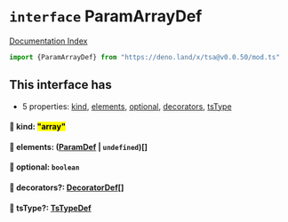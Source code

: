 # `interface` ParamArrayDef

[Documentation Index](../README.md)

```ts
import {ParamArrayDef} from "https://deno.land/x/tsa@v0.0.50/mod.ts"
```

## This interface has

- 5 properties:
[kind](#-kind-array),
[elements](#-elements-paramdef--undefined),
[optional](#-optional-boolean),
[decorators](#-decorators-decoratordef),
[tsType](#-tstype-tstypedef)


#### 📄 kind: <mark>"array"</mark>



#### 📄 elements: ([ParamDef](../type.ParamDef/README.md) | `undefined`)\[]



#### 📄 optional: `boolean`



#### 📄 decorators?: [DecoratorDef](../interface.DecoratorDef/README.md)\[]



#### 📄 tsType?: [TsTypeDef](../type.TsTypeDef/README.md)



